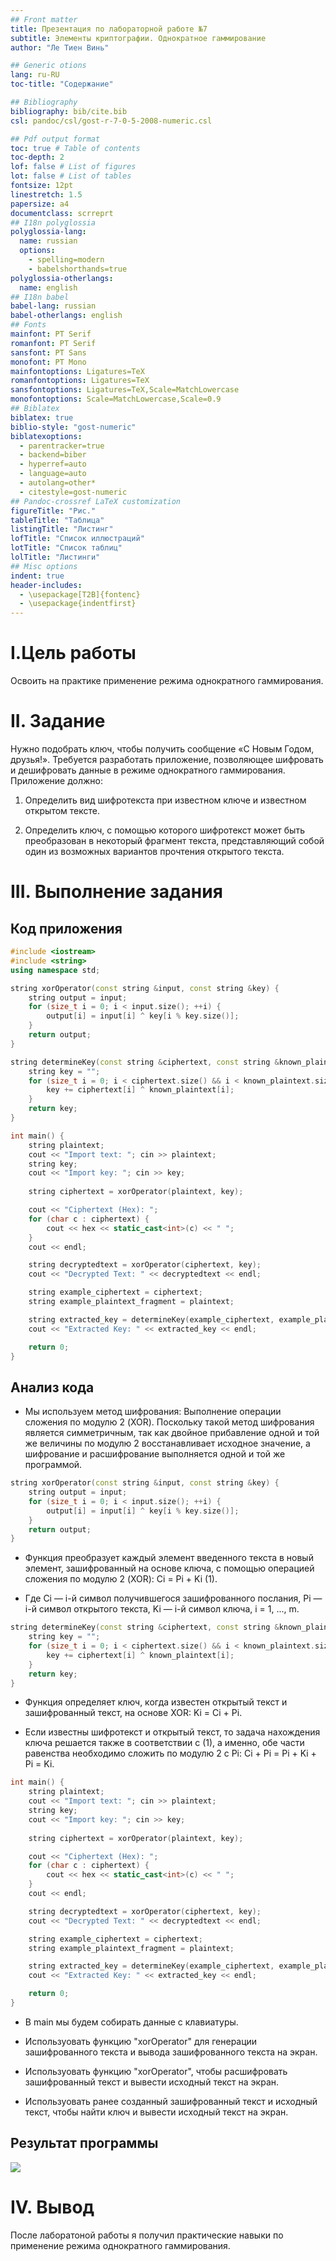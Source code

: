 ```yaml
---
## Front matter
title: Презентация по лабораторной работе №7
subtitle: Элементы криптографии. Однократное гаммирование
author: "Ле Тиен Винь"

## Generic otions
lang: ru-RU
toc-title: "Содержание"

## Bibliography
bibliography: bib/cite.bib
csl: pandoc/csl/gost-r-7-0-5-2008-numeric.csl

## Pdf output format
toc: true # Table of contents
toc-depth: 2
lof: false # List of figures
lot: false # List of tables
fontsize: 12pt
linestretch: 1.5
papersize: a4
documentclass: scrreprt
## I18n polyglossia
polyglossia-lang:
  name: russian
  options:
	- spelling=modern
	- babelshorthands=true
polyglossia-otherlangs:
  name: english
## I18n babel
babel-lang: russian
babel-otherlangs: english
## Fonts
mainfont: PT Serif
romanfont: PT Serif
sansfont: PT Sans
monofont: PT Mono
mainfontoptions: Ligatures=TeX
romanfontoptions: Ligatures=TeX
sansfontoptions: Ligatures=TeX,Scale=MatchLowercase
monofontoptions: Scale=MatchLowercase,Scale=0.9
## Biblatex
biblatex: true
biblio-style: "gost-numeric"
biblatexoptions:
  - parentracker=true
  - backend=biber
  - hyperref=auto
  - language=auto
  - autolang=other*
  - citestyle=gost-numeric
## Pandoc-crossref LaTeX customization
figureTitle: "Рис."
tableTitle: "Таблица"
listingTitle: "Листинг"
lofTitle: "Список иллюстраций"
lotTitle: "Список таблиц"
lolTitle: "Листинги"
## Misc options
indent: true
header-includes:
  - \usepackage[T2B]{fontenc}
  - \usepackage{indentfirst}
---
```


# I.Цель работы

Освоить на практике применение режима однократного гаммирования.

# II. Задание

Нужно подобрать ключ, чтобы получить сообщение «С Новым Годом, друзья!». Требуется разработать приложение, позволяющее шифровать и дешифровать данные в режиме однократного гаммирования. Приложение должно:

1. Определить вид шифротекста при известном ключе и известном открытом тексте.

2. Определить ключ, с помощью которого шифротекст может быть преобразован в некоторый фрагмент текста, представляющий собой один из возможных вариантов прочтения открытого текста.

# III. Выполнение задания

## Код приложения

```C++
#include <iostream>
#include <string>
using namespace std;

string xorOperator(const string &input, const string &key) {
    string output = input;
    for (size_t i = 0; i < input.size(); ++i) {
        output[i] = input[i] ^ key[i % key.size()];
    }
    return output;
}

string determineKey(const string &ciphertext, const string &known_plaintext) {
    string key = "";
    for (size_t i = 0; i < ciphertext.size() && i < known_plaintext.size(); ++i) {
        key += ciphertext[i] ^ known_plaintext[i];
    }
    return key;
}

int main() {
    string plaintext;
    cout << "Import text: "; cin >> plaintext;
    string key;
    cout << "Import key: "; cin >> key;
       
    string ciphertext = xorOperator(plaintext, key);

    cout << "Ciphertext (Hex): ";
    for (char c : ciphertext) {
        cout << hex << static_cast<int>(c) << " ";
    }
    cout << endl;

    string decryptedtext = xorOperator(ciphertext, key);
    cout << "Decrypted Text: " << decryptedtext << endl;

    string example_ciphertext = ciphertext;
    string example_plaintext_fragment = plaintext;

    string extracted_key = determineKey(example_ciphertext, example_plaintext_fragment);
    cout << "Extracted Key: " << extracted_key << endl;

    return 0;
}
```

## Анализ кода

- Мы используем метод шифрования: Выполнение операции сложения по модулю 2 (XOR). Поскольку такой метод шифрования является симметричным, так как двойное прибавление одной и той же величины по модулю 2 восстанавливает исходное значение, а шифрование и расшифрование выполняется одной и той же программой.

```C++
string xorOperator(const string &input, const string &key) {
    string output = input;
    for (size_t i = 0; i < input.size(); ++i) {
        output[i] = input[i] ^ key[i % key.size()];
    }
    return output;
}
```

- Функция преобразует каждый элемент введенного текста в новый элемент, зашифрованный на основе ключа, с помощью операцией сложения по модулю 2 (XOR): Ci = Pi + Ki (1).

- Где Ci — i-й символ получившегося зашифрованного послания, Pi — i-й символ открытого текста, Ki — i-й символ ключа, i = 1, ..., m.

```C++
string determineKey(const string &ciphertext, const string &known_plaintext) {
    string key = "";
    for (size_t i = 0; i < ciphertext.size() && i < known_plaintext.size(); ++i) {
        key += ciphertext[i] ^ known_plaintext[i];
    }
    return key;
}
```

- Функция определяет ключ, когда известен открытый текст и зашифрованный текст, на основе XOR: Ki = Ci + Pi.

- Если известны шифротекст и открытый текст, то задача нахождения ключа решается также в соответствии с (1), а именно, обе части равенства необходимо сложить по модулю 2 с Pi: Ci + Pi = Pi + Ki + Pi = Ki.

```C++
int main() {
    string plaintext;
    cout << "Import text: "; cin >> plaintext;
    string key;
    cout << "Import key: "; cin >> key;
       
    string ciphertext = xorOperator(plaintext, key);

    cout << "Ciphertext (Hex): ";
    for (char c : ciphertext) {
        cout << hex << static_cast<int>(c) << " ";
    }
    cout << endl;

    string decryptedtext = xorOperator(ciphertext, key);
    cout << "Decrypted Text: " << decryptedtext << endl;

    string example_ciphertext = ciphertext;
    string example_plaintext_fragment = plaintext;

    string extracted_key = determineKey(example_ciphertext, example_plaintext_fragment);
    cout << "Extracted Key: " << extracted_key << endl;

    return 0;
}
```

- В main мы будем собирать данные с клавиатуры.

- Используовать функцию "xorOperator" для генерации зашифрованного текста и вывода зашифрованного текста на экран.

- Используовать функцию "xorOperator", чтобы расшифровать зашифрованный текст и вывести исходный текст на экран.

- Используовать ранее созданный зашифрованный текст и исходный текст, чтобы найти ключ и вывести исходный текст на экран.

## Результат программы

![](img/1.png)

# IV. Вывод

После лаборатоной работы я получил практические навыки по применение режима однократного гаммирования.
